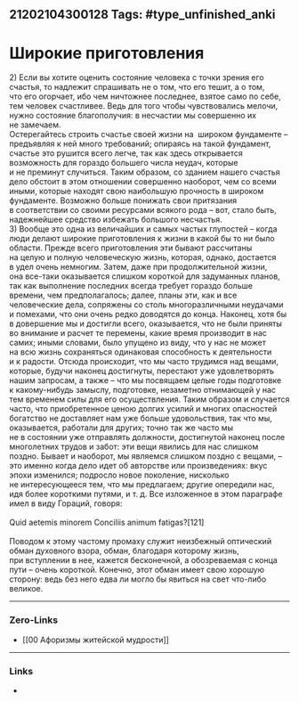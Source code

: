 21202104300128
Tags: #type_unfinished_anki
---
# Широкие приготовления

2) Если вы хотите оценить состояние человека с точки зрения его счастья, то надлежит спрашивать не о том, что его тешит, а о том, что его огорчает, ибо чем ничтожнее последнее, взятое само по себе, тем человек счастливее. Ведь для того чтобы чувствовались мелочи, нужно состояние благополучия: в несчастии мы совершенно их не замечаем.<br>Остерегайтесь строить счастье своей жизни на  широком фундаменте – предъявляя к ней много требований; опираясь на такой фундамент, счастье это рушится всего легче, так как здесь открывается возможность для гораздо большего числа неудач, которые и не преминут случиться. Таким образом, со зданием нашего счастья дело обстоит в этом отношении совершенно наоборот, чем со всеми иными, которые находят свою наибольшую прочность в широком фундаменте. Возможно больше понижать свои притязания в соответствии со своими ресурсами всякого рода – вот, стало быть, надежнейшее средство избежать большого несчастья.<br>3) Вообще это одна из величайших и самых частых глупостей – когда люди делают широкие приготовления к жизни в какой бы то ни было области. Прежде всего приготовления эти бывают рассчитаны на целую и полную человеческую жизнь, которая, однако, достается в удел очень немногим. Затем, даже при продолжительной жизни, она все-таки оказывается слишком короткой для задуманных планов, так как выполнение последних всегда требует гораздо больше времени, чем предполагалось; далее, планы эти, как и все человеческие дела, сопряжены со столь многоразличными неудачами и помехами, что они очень редко доводятся до конца. Наконец, хотя бы в довершение мы и достигли всего, оказывается, что не были приняты во внимание и расчет те перемены, какие время производит в нас самих; иными словами, было упущено из виду, что у нас не может на всю жизнь сохраняться одинаковая способность к деятельности и к радости. Отсюда происходит, что мы часто трудимся над вещами, которые, будучи наконец достигнуты, перестают уже удовлетворять нашим запросам, а также – что мы посвящаем целые годы подготовке к какому-нибудь замыслу, подготовке, незаметно отнимающей у нас тем временем силы для его осуществления. Таким образом и случается часто, что приобретенное ценою долгих усилий и многих опасностей богатство не доставляет нам уже больше удовольствия, так что мы, оказывается, работали для других; точно так же часто мы не в состоянии уже отправлять должности, достигнутой наконец после многолетних трудов и забот: эти вещи явились для нас слишком поздно. Бывает и наоборот, мы являемся слишком поздно с вещами, – это именно когда дело идет об авторстве или произведениях: вкус эпохи изменился; подросло новое поколение, нисколько не интересующееся тем, что мы предлагаем; другие опередили нас, идя более короткими путями, и т. д. Все изложенное в этом параграфе имел в виду Гораций, говоря:<br><br>Quid aetemis minorem Conciliis animum fatigas?[121]<br><br>Поводом к этому частому промаху служит неизбежный оптический обман духовного взора, обман, благодаря которому жизнь, при вступлении в нее, кажется бесконечной, а обозреваемая с конца пути – очень короткой. Конечно, этот обман имеет свою хорошую сторону: ведь без него едва ли могло бы явиться на свет что-либо великое.

---
### Zero-Links
- [[00 Афоризмы житейской мудрости]]
---
### Links
-